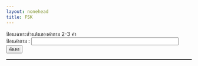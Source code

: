 ```yaml
---
layout: nonehead
title: FSK
---
```


<style>
    table, th, td {
  border: 1px solid black;
  border-collapse: collapse;
}
</style>
<body>
ป้อนเฉพาะส่วนต้นของคำถาม 2-3 คำ<br>
ป้อนคำถาม : <input type="text" id="question" style="width: 30em"/><br>
<button onclick="search()">ค้นหา</button>
<p id="tes"></p>
<table id="Answer"></table>
</body>
<script>
var qa = [
    { question: "ในเทพนิยายกรีก โพรมีธีอุสได้นำพาสิ่งใดมาสู่โลกของมนุษย์", answer: "ไฟ" },   
    { question: "ชาวไวกิงมักถูกกล่าวว่าเป็นอาชีพอาชญากรประเภทใด", answer: "โจรสลัด" },
    { question: "เลือดของกุ้งมังกรเป็นสีอะไร", answer: "สีน้ำเงิน" },
    { question: "Back Hawk Down หมายถึงปฏิบัติการทางทหาร...", answer: "โซมาเลีย" },
    { question: "ใครคือเทพีเเห่งชัยชนะ", answer: "วิกตอเรีย" },
    { question: "จังหวัดที่มีประชากรมากที่สุดในไทย", answer: "กรุงเทพมหานคร" },
    { question: "ยาสลบทำจากอะไร", answer: "คลอโรฟอร์ม" },
    { question: "ข้อใดต่อไปนี้เป็นสำนักข่าวของประเทศฝรั่งเศส", answer: "Agence France-Presse" },
    { question: "อวัยวะที่สามารถล้างพิษได้ในร่างกายของมนุษย์คือ", answer: "ตับ" },
    { question: "พีระมิดสุริยันตั้งอยู่ที่ไหน", answer: "เม็กซิโก" },
    { question: "ดารานำชายในเรื่อง เเฮร์รี่พอตเตอร์ คือใคร", answer: "เเฮร์รี่ พอตเตอร์" },
    { question: "ข้อใดต่อไปนี้คือเเฮร์รี่พอตเตอร์", answer: "หนุ่มชายชาวอังกฤษ"},
    { question: "คะเเนนการเสิร์ฟเทนนิสเรียกว่าคะเเนนอะไร", answer: "Aceball"},
    { question: "ผลผลิตอะไรทำให้เวเนซุเอลารวยที่สุดในประเทศอเมริกาใต้", answer: "น้ำมัน"},
    { question: "คำว่า Trick or Treat เกี่ยวข้องกับเทศกาลใด", answer: "วันฮาโลวีน"},
    { question: "สัตว์ประจำชาติของประเทศไทยคือสัตว์อะไร", answer: "ช้าง"},
    { question: "ผู้ประดิษฐ์ iPhone คือใคร", answer: "สตีฟ จอบส์"},
    { question: "ข้อใดต่อไปนี้ไม่ใช่เผ่าพันธ์ุใน เวิลด์ออฟวอร์คราฟต์", answer: "เซิร์ก"},
    { question: "สัตว์เลี้ยงลูกด้วยนมที่มีอายุยืนที่สุดคือ", answer: "ช้าง"},
    { question: "การหมุนเวียนของเหรีญญในโลกของเซลดา...", answer: "เงินเฟ้อ"},
    { question: "อาวุธใดต่อไปนี้ไม่ใช่อุปกรณ์ที่ขาดไม่ได้ในยุคกลาง", answer: "คันธนูเเละลูกศร"},
    { question: "ในบรรดาสีต่างๆ สีใดดูดซับความร้อนง่ายที่สุด", answer: "สีดำ"},
    { question: "ในกีฬาบาสเกตบอล ลูกโยนโทษได้กี่คะเเนน", answer: "1 คะเเนน"},
    { question: "ละครประเภทใดใน 4 เรื่องนี้ มีต้นกำเนิดจากอิตาลี", answer: "opera"},
    { question: "ดาวเคราะห์ดวงใดอยู่ใกล้ดวงอาทิตย์ที่สุด", answer: "ดาวพุธ"},
    { question: "บัวหิมะมีสีใด", answer: "สีขาว"},
    { question: "คือก่อนวันคริสต์มาสเรียกว่าอะไร", answer: "คริสต์มาสอีฟ"},
    { question: "คุณธรรมคือความรู้ ...นักคิดท่านใด...", answer: "โสกราตีส"},
    { question: "ในนิยายเรื่อง คนค่อมเเห่งน็อทร์-ดาม คนตีระฆังคือใคร", answer: "กาซีโมโด"},
    { question: "เเรงบันดาลใจในการสร้างไวโอลินคืออะไร", answer: "ฮังดรัม"},
    { question: "สีดำผสมกับสีขาวเป็นสีอะไร", answer: "สีเทา"},
    { question: "ข้อใดต่อไปนี้คือความเร็วที่ต้องการเมื่อยานอวกาศบินรอบโลก", answer: "ควรมเร็วห้องอวกาศที่ 1"},
    { question: "บิกัสโซ มีผลงานภาพวาดที่ได้รับรางวัล สันติภาพ คือ", answer: "นกพิราบเเห่งสันติภาพ"},
    { question: "บัลเลต์ 3 เรื่องหลักคือ... เเละอีกเรื่องใด", answer: "สวอนเลก"},
    { question: "ดาว 12 ดวงที่อยู่บนธงสหภาพยุโรปเป็นสีอะไร", answer: "สีเหลือง"},
    { question: "วันที่ 1 เมษาของทุกปีเป็นวันอะไร", answer: "วันเมษาหน้าโง่"},
    { question: "ใครเป็นคนทำบาดเเผลบนใบหน้าของฮิมูระ...", answer: "คู่หมั้นของยูกิชิโร่ โทโมเอะ"},
    { question: "หัวหน้าทีมที่เป็นฝ่ายตรงข้ามกับออพติมัส...", answer: "เมกะทรอน"},
    { question: "เมืองหลวงของประเทศเวียดนามอยู่ที่ไหน", answer: "ฮานอย"},
    { question: "เมืองใดเป็นเมืองหลวงของบราซิลในอดีต...", answer: "ริโอเดจาเนโร"},
    { question: "ผู้คิดค้น ทฤษฏีสัมพัทธภาพ คือใคร", answer: "ไอน์สไตน์"},
    { question: "ผู้เเต่งการ์ตูน ดราก้อนบอล คือคนประเทศใด", answer: "ญี่ปุ่น"},
    { question: "คุณสมบัติของรูปเรขาคณิตใดที่มีความมั่นคง", answer: "รูปสามเหลี่ยม"},
    { question: "หนึ่งวันมี่ทั้งหมดกี่วินาที", answer: "86,400 วินาที"},
    { question: "ตัวตนของลูซิเฟอร์คือ", answer: "นางฟ้าตกสวรรค์"},
    { question: "ขนนก ลูกเหล็กเเละกระดาษ...อันไหนจะลงพื้นก่อน", answer: "ลูกเหล็ก"},
    { question: "เเหลมกู๊ดโฮปตั้งอยู่ที่ไหน", answer: "แอฟริกา"},
    { question: "การเเข่งขันฟุตบอล Fifa World Cup จัดขึ้นทุกๆกี่ปี", answer: "4 ปี"},
    { question: "เทพเจ้าเเห่งความรักคิวปิดเป็นลูกชายของใคร", answer: "เทพีวีนัส"},
    { question: "ร่างกายมนุษย์มีจำนวนโครโมโซมทั้งหมดกี่คู่", answer: "23 คู่"},
    { question: "ใครเป็นผู้ประดิษฐ์ตะเกียบอนามัย", answer: "คนญี่ปุ่น"},
    { question: "ประเทศใดมีการถ่ายภาพยนตร์จำนวนมากที่สุดในโลก", answer: "อินเดีย"},
    { question: "ในอนิเมะเรื่อง โดราเอม่อน เเต่เดิมโดราเอม่อนเป็นตัวสีอะไร", answer: "สีเหลือง"},
    { question: "โลกในเรื่อง เดอะลอร์ดออฟเดอะริงส์ ชื่ออะไร", answer: "Middle-earth"},
    { question: "รางวัลเเกรมมี่เกี่ยวกับอุตสาหกรรมใด", answer: "ดนตรี"},
    { question: "ส่วนใดในอวัยวะตับความรู้สึกทัเงห้าเป็นส่วนที่หายไปของสฟิงซ๋...", answer: "จมูก"},
    { question: "ฮอลลีวูดอยู่ในประเทศใด", answer: "อเมริกา"},
    { question: "ปลาที่ออกเสียงร้องเหมือนเด็กทารก...", answer: "ปลาซาลามันเดอร์ยักษ์จีน"},
    { question: "ประเทศต้นกำเนิดของมหกรรมกีฬาโอลิมปิกสมัยใหม่คือประเทศใด", answer: "กรีซ"},
    { question: "สัตว์ที่วิ่งเร็วที่สุดบนบกคือสัตว์ชนิดใด", answer: "เสือชีตาห์"},
    { question: "รสชาติที่ชาวคิวบาชอบเป็นพิเศษคือรสอะไร", answer: "หวาน"},
    { question: "ชนชาติใดเริ่มทอผ้าไหมเป็นชาติเเรก", answer: "จีน"},
    { question: "ดาราฮอลลีวูดคนใดรับบทเป็นตัวเอก...จิตพิฆาตโลก", answer: "ลีโอนาร์โด ดีเเคพรีโอ"},
    { question: "เรื่องใดต่อไปนี้ไม่รวม...เช็คสเปียร์", answer: "The Comedy of Errors"},
    { question: "Nike คือเเบรนด์อะไร", answer: "แบรนด์กีฬา"},
    { question: "คุณคือไฟฟ้า คุณคือเเสง คุณคือ...ลักษณะของเทพเจ้าท่านใด", answer: "ซุส"},
    { question: "มดใช้วิธีใดในการสื่อสารกัน", answer: "หนวด"},
    { question: "นักเเต่งเพลงท่านใดถูกขนานนามว่าเป็น ราชาเเห่งไวโอลิน", answer: "ปากานีนี"},
    { question: "โยคะมีต้นกำเนิดในประเทศใด", answer: "อินเดีย"},
    { question: "กำหนดให้วันที่ 1 มกคราคม...เเทนสงกรานต์ในรัชสมัยใด", answer: "รัชกาลที่ 8"},
    { question: "ในเทพนิยายกรีก มีนกอินทรียักษ์มาจิกกินตับของใคร", answer: "โพรมีธีอุส"},
    { question: "ประเทศใดผลิตทองเเดงมากที่สุด", answer: "อเมริกา"},
    { question: "ผลไม้ใดตกใส่หัวนิวตันเเล้ว ...", answer: "แอปเปิ้ล"},
    { question: "ชื่อเต็มของอาวุธ ดาบฟิสิกส์เอกซ์คาลิเบอร์ คืออะไร", answer: "ชะเเลง"},
    { question: "พยัญชนะไทยมีอักษรทั้งหมดกี่ตัว", answer: "44"},
    { question: "วันที่ 14 กุมภาพันธ์ของทุกปีเป็นวันอะไร", answer: "วันวาเลนไทน์"},
    { question: "มะเขือเทศเป็นผักหรือผลไม้", answer: "ผัก"},
    { question: "ในเทพนิยายกรีกใครที่ได้มีฉายาเรียกว่าเทพเจ้าเเห่งสงคราม", answer: "แอรีส"},
    { question: "ปะการังเป็นพืชหรือเป็นสัตว์ทะเล", answer: "สัตว์ทะเล"},
    { question: "ตัวอักษรหลังตัวอักษรภาษาอังกฤษ S คืออะไร", answer: "T"},
    { question: "ประเทศใดที่ออกตราประทับดวงเเรกของโลก", answer: "อังกฤษ"},
    { question: "เเมลงปอใช้อวัยวะส่วนใดของร่างกายเเตะผิวน้ำ", answer: "หาง"},
    { question: "ใครเป็นผู้เขียนเรื่อง วันพีช", answer: "เออิจิโร โอดะ"},
    { question: "Vieta นักคณิตศาสตร์ ที่คิดค้น...เป็นคนประเทศไหน", answer: "ฝรั่งเศษ"},
    { question: "ปูมีทั้งหมดกี่ขา", answer: "8 ขา"},
    { question: "BMW เเบรนด์รถยนต์ชื่อดังมาจากประเทศใด", answer: "เยอรมณี"},
    { question: "สาเหตุการสูญพันธุ์ของไดโนเสาร์คืออะไร", answer: "การโจมตีของดาวเคราะห์น้อย"},
    { question: "เมืองใดในยุโรปที่ถูกขนานนามว่าเป็น เมืองเเห่งสายน้ำ", answer: "เวนิส"},
    { question: "โคล่าเเละสไปรท์เป็นเครื่องดื่มประเภทใด", answer: "เครื่องดื่มอัดลม"},
    { question: "เมืองหลวงของประเทศเกาหลีใต้อยู่ที่ไหน", answer: "โซล"},
    { question: "ช้างจะเจริญเติบโต...ยกเว้นส่วนใดที่ไม่มีการเจริญเติบโต", answer: "ตา"},
    { question: "เหยาหมิงเคยเล่นให้กับทีมใดใน NBA", answer: "ฮิวสตัน รอกเก็ตส์"},
    { question: "เสียง หึ่งๆ ของยุงเกิดจากอะไร", answer: "กระพือปีก"},
    { question: "เมืองใดต่อไปนี้เป็นเมืองในประเทศไทย", answer: "เชียงใหม่"},
    { question: "ทาซานโตขึ้นจากที่ไหน" , answer: "ในป่า"},
    { question: "สัญลักษณ์ของเทศกาลภาพยนตร์นานาชาติเวนิสที่มีชื่อเสียงโด่งดังคือสัตว์ใด", answer: "สิงโต"},
    { question: "ข้อใดต่อไปนี้ไม่ใช่นก" , answer: "ค้างคาว"},
    { question: "ดับลินคือเมืองหลวงของประเทศใดในยุโรป", answer: "ไอร์เเลนด์"},
    { question: "หมากรุกสากลมีตัวหมากรุกทั้งหมดกี่ตัว", answer: "32"},
    { question: "ใครคือคนเเรกที่ค้นพบโลกใหม่ทวีปอเมริกา", answer: "โคลัมบัส"},
    { question: "ในนิยายเรื่อง Canon of Sherlock Holmes ...ชื่ออะไร", answer: "วัตสัน"},
    { question: "3 ศิลปินเอกเเห่งยุคเรเนสซองส์ได้เเก่...เเละจิตรกรท่านใด", answer: "ราฟาเอล"},
    { question: "หมายเลข 0 ในไพ่ทาโรต์เมเจอร์อาร์คานาหมายความว่าอะไร", answer: "คนโง่"},
    { question: "เพราะอะไรกล้องส่องทางไกลจึงสามารถมองเห็นสิ่งที่อยู่ไกลได้", answer: "การหักเหและกสะท้อนของแสง"},
    { question: "Adidas เเบรนด์กีฬาชื่อดังมากจากประเทศใด", answer: "อเมริกา"},
    { question: "สีใดเป็นสีที่เป็นสัญลักษณ์ความมิภาพของรัสเซีย", answer: "สีน้ำเงิน"},
    { question: "รางวัลออสการ์มีลักษณะอย่างไร", answer: "ตุ๊กตาทอง"},
    { question: "ใครคือคนที่เเต่งงานกับเจ้าชาย...เรื่อง เงือกน้อยผจญภัย", answer: "เจ้าหญิงประเทศเพื่อนบ้าน"},
    { question: "ธนบัตรมีใช้ครั้งเเรกในรัชกาลใด", answer: "รัชกาลที่ 5"},
    { question: "คนใส่เสื้อผ้าสีอะไรที่มีโอกาสถูกยุงกัดมากที่สุด", answer: "สีดำ"},
    { question: "ใครคือผู้ประพันธ์หลักของหนังสือเรื่อง สารานุกรม", answer: "ดีเคอโร"},
    { question: "จังหวัดใดได้ชื่อมีพื้นที่ปลูกปาล์มน้ำมันมากที่สุด", answer: "กระบี่"},
    { question: "เเชปลินเป็นศิลปินภาพยนตร์ตลกที่มีชื่อเสียง เขาเกิดในประเทศใด", answer: "ประเทศอังกฤษ"},
    { question: "เเหล่งกำเนิดหอยเเครงใหญ่ที่สุดของไทยอยู่ในจังหวัดใด", answer: "เพชรบุรี"},
    { question: "ใครเป็นผู้เขียนเรื่อง โดราเอมอน", answer: "ฟูจิโกะ ฟูจิโอะ"},
    { question: "ในร่างกายมนุษย์อวัยวะใดไม่สามารถเกิดมะมะเร็งได้", answer: "หัวใจ"},
    { question: "ในเรื่อง อเวนเจอร์ส องค์กรใดที่รวบรวมเหล่าซูเปอร์ฮีโร่ทุกคน", answer: "ชี.ล.ด์"},
    { question: "ถ้าเคี่ยวเต้าหู้เเห้งเเละถั่วลิสงในเวลาเดียวกันจะเป็นราชาติใด", answer: "แฮม"},
    { question: "เส้นละติจูดที่พลังงานเเสงอาทิตย์ส่งมายังโลกในระยะไกลที่สุดจากเส้นศูนย์สูตรชื่ออะไร", answer: "ทรอปิก"},
    { question: "ผู้ประพันธ์นิยายเรื่อง ตราบาปสีเลือด ... คือใคร", answer: "Hawthrone"},
    { question: "ปลาใดที่สู้กับผู้ใหญ่คนนั้นสองวันสองคืนในเรื่อง เฒ่าผจญทะเล ของเฮวิงเวย์", answer: "ปลามาร์ลิน"},
    { question: "สะพานอะไรเชื่อมเดนมาร์กกับสวีเดน", answer: "สะพานโอเรซุนด์"},
    { question: "บริษัทเอ็กซอนโมบิลคอร์ปอเรชั่นตั้งอยู่ในประเทศใด", answer: "อเมริกา"},
    { question: "คนประเทศใดที่เป็นคนเเรกที่ได้เสนอว่า บุคคลเท่าเทียมกันในเบื้องหน้ากฏหมาย", answer: "คนฝรั่งเศษ"},
    { question: "ประเทศใดมีจำนวนประชากรมากที่สุดในเอเชียตะวันออกเฉียงใต้", answer: "อินโดนีเซีย"},
    { question: "ซาโลมอนในตำราเวทเรื่อง กุญเเจย่อยของซาโลมอน คืออะไร", answer: "ชื่อกษัตริย์"},
    { question: "หมวกซานตาครอสเป็นสีอะไร", answer: "สีแดง"},
    { question: "KFC ถูกคิดค้นขึ้นในประเทศใด", answer: "อเมริกา"},
    { question: "ดอกเเดนดิไลอันเเพร่กระจายพันธุ์อย่างไร", answer: "แรงลม"},
    { question: "ใครเป็นผู้คิดค้นหลอดไฟ", answer: "อดิสัน"},
    { question: "รถยนต์ ลัมโบร์กินี เป็นยี่ห้อในประเทศใด", answer: "อิตาลี"},
    //{ question: "3 นักประพันธ์นิยายเรื่องสั้นผู้ยิ่งใหญ่ของยุโรป...ของรัสเซียคือท่านใด", answer: ""},
    { question: "สารอาหารใดที่มีในร่างกายของมนุษย์มากที่สุด", answer: "น้ำ"},
    { question: "ทำไมจึงต้องใส่ล้อไว้ใต้กล่องไม้ที่ต้องการผลัก", answer: "ลดแรงเสียดทาน"},
    { question: "ประเทศใดในสมัยโบราณที่มีชื่อเสียงด้านการทำมัมมี่มากที่สุด", answer: "อียิปต์"},
    { question: "น้ำใดต่อไปนี้ไม่สามารถบริโภคได้โดยตรง", answer: "น้ำทะเล"},
    { question: "ทำไมถึงบนดวงจันทร์ไม่มีเสียง", answer: "ไม่มีอากาศ"},
    { question: "ทำไมเเมวถึงสามารถมองเห็นในเวลากลางคืนได้", answer: "รูม่านตาใหญ่"},
    { question: "BBC เป็นภาษาอังกฤษตัวย่อของบริษัทวิทยุกระจายเสียงประเทศใด", answer: "ประเทศอังกฤษ"},
    { question: "ลูกลูกสนุกเกอร์สีอะไรมีคะเเนนมากที่สุดในการเเข่งสนุกเกอร์", answer: "ลูกสีดำ"},
    { question: "วิทยาศาสตร์ใดปรากฏเป็นครั้งเเรกในวิทยาศาสตร์ธรรมชาติ", answer: "ดาราศาสตร์"},
    { question: "จังหวัดที่อยู่ใต้สุด จังหวัดนราธิวาส", answer: "นราธิวาส"},
    { question: "เรียกยักษ์อะลาดินจากตะเกียงวิเศษได้อย่างไร", answer: "ถูกตะเกียงวิเศษ"},
    { question: "เมอร์เซเดส-เบนซ์คือเเบรนดฺรถยนต์ชื่อดังของประเทศใด", answer: "เยอรมณี"},
    { question: "อาวุธของกัปตันอเมริกาคืออะไร", answer: "โล่"},
    { question: "พระราชาในเรื่อง ชุดใหม่ของพระราชา ชอบทำอะไรบ้าง", answer: "ใส่ชุดเสื้อผ้าใหม่"},
    { question: "รัทเเลนด์ เป็นจังหวัดที่เล็กที่สุดของประเทศใด", answer: "ประเทศอังกฤษ"},
    { question: "ในหนังเรื่อง ไททานิค สร้อยคอที่โรสโยนทิ้งลงในทะเลชื่ออะไร", answer: "หัวใจแห่งมหาสมุทร"},
    { question: "ใน นิทานเด็กหญิงชายไม้ขีดไฟ สาวน้อยได้เห็นภาพอะไรในช่วงเวลาสุดท้าย", answer: "คุณยาย"},
    { question: "เทพเจ้าองค์ใดถูกขนานนามว่าเป็นเทพเจ้าเเห่งดวงอาทิตย์ในเทพนิยายกรีก", answer: "อพอลโล"},
    { question: "ความสามารถพิเศษของเเอนท์เเมนอเวนเจอร์สคืออะไร", answer: "ปรับขนาดร่างกาย"},
    { question: "ราชินีใช่อะไรมาทำร้ายสกับโนว์ไวท์ในนิทานกริมม์", answer: "แอปเปื้ลพิษ"},
    { question: "ผลงานใดต่อไปนี้ถูกสร้างขึ้นโดยออนอเร เดอ บาลซักนักเขียวชาวฝรั่งเศษ", answer: "นาฎกรรมชีวืต"},
    { question: "ทำไมอัศวินในยุคกลางถึงมักถือดาบเเบบกว้างเเละหนา", answer: "เพื่อโจมตีศัตรู"},
    { question: "ในหนังเรื่อง บิ๊กฮีโร่ 6 เบย์เเม็กซ์คืออะไร", answer: "หุ่นยนต์"},
    { question: "ใครคือคนช่วยเหลือหนูน้อยหมวกเเดงเเละยายของเขา", answer: "นายพราน"},
    { question: "ใครเป็นคนช่วยเหลือเจ้าชายในเรื่อง เงือกน้อยผจญภัย", answer: "นางเงือกน้อย"},
    { question: "ไททานิกทำไมถึงจมลงทะเล", answer: "ชนภูเขาน้ำเเข็ง"},
    { question: "ข้อใดต่อไปนี้ไม่ใช่ผลงานของเชกสเปียร์", answer: "สงครามและสันติภาพ"},
    { question: "เครื่องประดับใดถูกขนานนามว่าเป็น ราชาเเห่งอัญมณี", answer: "ทับทิม"},
    { question: "ลูกชายของเเม็กนีโตคือใคร", answer: "ควิกซิลเวอร์"},
    { question: "เส้นมีกี่มิติ", answer: "หนึ่งมิติ"},
    { question: "ซูสเป็นเทพเจ้าสูงสุดในเทพนิยายกรีก ซึ่งครอบงำทุกสิ่งในปรากฏการณ์บนท้องฟ้า โดยเฉพาะเป็น", answer: "สายฟ้า"},
    { question: "สีใดต่อไปนี้ไม่ใช่สีของรุ้งกินน้ำ", answer: "สีขาว"},
    { question: "ภูเขาใดที่มียอดเขาสูงที่สุดในโลก", answer: "ยอดเขาเอเวอเรสต์"},
    { question: "หมีกรีซลี หมีตัวใหญ่ที่สุดในโลกอยู่ในดินเเดนใด", answer: "อเมริกาเหนือ"},
    { question: "ประเทศใดมีภูมิประเทศต่ำที่สุดในโลก", answer: "เนเธอร์แลนด์"},
    { question: "หอไอเฟลตั้งอยู่ในเมืองใด", answer: "ปารีส"},
    { question: "เมื่อเกิดอาการสะอึกควรทำอย่างไรดี", answer: "ลมหายใจ"},
    { question: "พี่สาวเเละภรรยาของซุสคือใคร", answer: "เฮร่า"},
    { question: "สัญญาณขอความช่วยเหลือใช้ในความทุกข์ทางทะเลคืออะไร", answer: "SOS"},
    { question: "พิพิธภัณฑ์ใด...โมนาลิซา...ที่มีชื่อเสียงมากในยุโรป", answer: "พิพิธภัณฑ์ลูฟวร์"},
    { question: "วิธีการใช้คลื่นเเม่เหล็กไฟฟ้าเพื่อตรวจจับด้านในของชิ้นงานโลหะเรียกว่า", answer: "การทดสอบโดยวิธีถ่ายภาพด้วยรังสี"},
    { question: "เเพลงใดต่อไปนี้เป็นชิ้นสเเพลงเปียโน", answer: "Moonlight Sonata"},
    { question: "เเสงเเดดสามารถช่วยให้ร่างกายของเราผลิตวิตามินชนิดใด", answer: "วิตามินดี"},
    { question: "ความสัมพันธ์ระหว่าง Alexandre Dumas กับ Alexandre Dumas fils คืออะไร", answer: "พ่อกับลูก"},
    { question: "โดยปกติเเล้ว ฤดูกาลใดที่ปลาเจริญเติบโตช้าที่สุด", answer: "ฤดูหนาว"},
    { question: "สงครามระหว่างทั่วประเทศยุโรปเเละเอเชียครั้งเเรกในประวัติศาสตร์โลกคือ", answer: "สงครามกรีก-เปอร์เซีย"},
    { question: "ม้าลายมีลายสีอะไร", answer: "ลายสีขาว"},
    { question: "เเฮตทริกในเกมฟุตบอลหมายถึงผู้เล่นกีฬาคนหนึ่ง...ได้กี่ครั้งในการเล่นครั้งหนึ่ง", answer: "3"},
    { question: "ไส้เดือนหายใจจากทางไหน", answer: "ผิวหนัง"},
    { question: "ในเทพนิยายกรีกใครที่ได้มีฉายาเรียกว่าเทพเจ้าเเห่งท้องทะเล", answer: "โพไซดอน"},
    { question: "เเมลงใดต่อไปนี้เป็นอันตรายต่อการเจริญเติบโตของผัก", answer: "หอยทาก"},
    { question: "หนึ่งยูนิตสามารถใช้กับหลอดไฟขนาด 50 วัตต์ได้นานกี่ชั่วโมง", answer: "20 ชั่วโมง"},
    { question: "ในบรรดาช่องเเคบที่มีชื่อเสียง...อินเดียเเละทางตอนเหนือของศรีลังกา", answer: "ช่องแคบพอล์ก"},
    { question: "ในนิยายเรื่อง ใต้ทะเลสองหมื่นโยชน์ ของเเวร์น เรือดำน้ำของกัปตันนีโมชื่ออะไร", answer: "นอติลุส"},
    { question: "อาหารใดอุดมไปด้วยโปรตีนมากกว่า", answer: "ปลา"},
    { question: "ดีวีนากอมเมดีย เป็นบทกวีผลงานชิ้นเอกของดันเต ซึ่งเขาเป็นนักกวีของประเทศใดในยุโรป", answer: "อิตาลี"},
    { question: "ตัวละครใดต่อไปนี้ไม่ใช่สมาชิกของจัสติซลีก", answer: "ไอรอนแมน"},
    { question: "นักเขียนเรื่อง สโนไวท์ คือท่านใด", answer: "พี่น้องตระกูลกริมม์"},
    { question: "กระดาษสามารถพับครึ่งได้มากสุดกี่ครั้ง", answer: "7 ครั้ง"},
    { question: "การเเข่งขันฟุตบอลโลกกี่ปีมีครั้้ง", answer: "4 ปี"},
    { question: "ระหว่างเดือนมิถุนายนถึงกรกฎาคมคือราศีอะไร", answer: "กลุ่มดาวปู"},
    { question: "ตัวการ์ตูนมิกกี้เมาส์เเละโดนัลด์ดั๊กมักจะออกไปเที่ยวกับใครบ้าง", answer: "กูฟีและพลูโต"},
    { question: "ศาลยุติธรรมระหว่างประเทศตั้งอยู่ประเทศใด", answer: "เนเธอร์แลนด์"},
    { question: "สิ่งก่อสร้างใดที่มีชื่อว่า บรอดเวย์", answer: "ถนน"},
    { question: "ใครคือผู้เขียนเรื่อง นารูโตะ", answer: "มาซาชิ คิชิโมโตะ"},
    { question: "สัตว์ประจำชาติของประเทศออสเตรเลียคือสัตว์ใด", answer: "จิงโจ้"},
    { question: "อัลเฟรดมหาราช เป็นมหาราชองค์เดียวของประเทศใด", answer: "ประเทศอังกฤษ"},
    //{ question: "", answer: "เทพีอะธีนา"},
    { question: "หัวใจห้องมนุษย์ทั้งหมดกี่ห้อง", answer: "4 ห้อง"},
    { question: "ในงานธุรกิจคหกรรมโลก ประเทศใดที่มีชื่อว่าเเม่บ้านมืออาชีพที่สุดในโลก", answer: "ฟิลิปปินส์"},
    { question: "ซากา โมโต้ ทัตสึมะกินทามะ ถูกเรียกว่าอะไร", answer: "เจ้าชายสายฮา"},
    { question: "ไข่ที่มีขนาดใหญ่ที่สุดในบรรดานกที่มีอยู่ คือไข่ของนกอะไร", answer: "นกกระจอกเทศ"},
    { question: "หมีขั่วโลกสามารถวิ่งด้วยความเร็วกี่ไมล์ต่อชั่วโมง", answer: "25 ไมล์"},
    { question: "ธนาคารยุโรปตั้งอยู่ในประเทศใด", answer: "เยอรณมี"},
    { question: "เเบรนด์ดังระดับโลกที่สร้างขึ้นโดยบิลเกตส์คือเเบรนด์ใด", answer: "Windows"},
    { question: "สามอารยธรรมโบราณของอเมริกาเหนือคือ...เเละอารยธรรมใด", answer: "อารยธรรมมายา"},
    { question: "ยอดเขาที่สูงที่สุดในโลกถูกคือ", answer: "เอเวอเรสต์"},
    { question: "สโนว์ไวท์พบคนเเคระในป่าทั้งหมดกี่คน", answer: "7"},
    { question: "สีด้านบนสุดของรุ้งกินน้ำคือสีอะไร", answer: "แดง"},
    { question: "เรือไททานิกจมน้ำในปีใด", answer: "ปี 1912"},
    { question: "คนสัญชาติใดที่ได้รับรางวัลโนเบลเป็นคนเเรก", answer: "ตนเยอรมณี"},
    { question: "ทวีปใดมีผู้นับถือศาสนาคริสต์มากที่สุดในโลก", answer: "ทวีปยุโรป"},
    { question: "รางวัลออสการ์มีความสัมพันธ์กับอุสาหกรรมทางใด", answer: "อุสาหกรรมภาพยนตร์"},
    { question: "ออพติมัสไพรมที่อยู่ในหนัง...เเปลงร่างเเล้วจะเป็นรถอะไร", answer: "รถบรรทุก"},
    { question: "เมืองหลวงของประเทศมาเลเซียอยู่ไหน", answer: "กัวลาลัมเปอร์"},
    { question: "เมื่อเกิดเเผ่นดินไหวรุนเเรงครั้งใหญ่ ควรปกป้องอัวยวะส่วนใดโดยไม่คำนึงถึงอะไรทั้งสิ้น", answer: "ศรีษะ"},
    { question: "เมืองใดต่อไปนี้เป็นเมืองในประเทศมาเลเซีย", answer: "อิโปห์"},
    { question: "บุคคลในประวัติศาสตร์ข้อใดต่อไปนี้เกี่ยวข้องกับประเพณีการกินขนมเค้กข้าว", answer: "อู๋ จื่อสวี"},
    { question: "ใครเป็นผู้คิดค้นกล้องโทรทรรศน์ตัวเเรกในโลก", answer: "กาลิเลอี"},
    { question: "วันเเรงงานกำเนิดจาก", answer: "เมืองชิคาโก สหรัฐอเมริกา"},
    { question: "ใครคือตัวร้ายที่สุดในเรื่อง ทรานส์ฟอร์มเมอร์ส", answer: "เมกะทรอน"},
    { question: "ผู้รักษาประตูชาวสเปนเซพลูก...2002...ทั้งหมดกี่ลูก", answer: "2"},
    { question: "น้ำนมเเม่คือสารอาหารที่ดีที่สุดสำหรับทารก...มากกว่านมเเม่", answer: "แคลเซียม"},
    { question: "องค์กรโลก WHO ย่อมาจากอะไร", answer: "องค์การอนามัยโลก"},
    { question: "ตัวร้ายอันดับหนึ่งของภาพยนตร์เรื่องใดที่มีชื่อว่าโวลเดอมอร์", answer: "แฮรี่ พอตเตอร์"},
    { question: "ดอกไม้ประจำชาติอังกฤษคืออะไร", answer: "ดอกกุหลาบ"},
    { question: "เทพเจ้ากรีกโพไซดอนใช้เป็นอาวุธใด", answer: "ตรีศูล"},
    { question: "หมายเลข 0 ในไพ่ทาโรต์เมเจอร์อาร์คานาหมายความว่าอะไร", answer: "คนโง่"},
    { question: "หลังจากปืนใหญ่ถูกยิงขึ้นไปเเล้ว เหตุใดจึงร่วงกลับมาบนพื้นโลกได้", answer: "แรงโน้มถ่วง"},
    { question: "World Expo จัดขี้นครั้งเเรกที่ไหน", answer: "ลอนดอน"},
    { question: "ในไพ่ป๊อก ตัวKหมายถึงคิงเเละตัวQหมายถึงควีน เเล้วตัวJหมายถึงอะไร", answer: "อัศวิน"},
    { question: "ในยุคเเรก ๆ น้ำตาลใน ขนมทำขึ้นจากอะไร", answer: "น้ำผึ้ง"},
    { question: "ร่างเดิมของคธูลูสัตว์ประหลาดที่มีชื่อเสียงที่สุดในตำนานคธูลูคืออะไร", answer: "ปลาหมึกยักษ์"},
    { question: "ในภาพยนตร์เรื่อง Marvel ใครได้รับบทเเสดงเป็น Iron Man", answer: "รอเบิร์ต ดาวนีย์ จูเนียร์"},
    { question: "ต้องใช้คาถาอะไรเมื่อจะเปิดประตูหินในเรื่อง อาลิบาบากับโจรสี่สิบคน", answer: "Open sesame"},
    { question: "ดอกไม้ใดที่เจ้าชายน้อยชอบมากในเรื่อง เจ้าชายน้อย หนังสือชื่อดังในโลก", answer: "ดอกกุหลาบ"},
    { question: "ดาราฮอลลีวูดคนใดรับบทเป็นเเจ็คสเเปร์โรว์ในภาพยนตร์เรื่อง ไพเรทส์ออฟเดอะเเคริบเบียน", answer: "จอห์นนี เดปป์"},
    { question: "ประเทศใดในยุโรปตะวันออกถูกขนานนานนามว่าเป็น ประเทศเเห่งดอกกุหลาบ", answer: "บัลแกเรีย"},
    { question: "เเมงมุมมีขาทั้งหมดกี่ขา", answer: "8 ขา"},
    { question: "นักเขียนของนิยายเรื่อง เเฮร์รี่พอตเตอร์ คือใคร", answer: "เจ. เค. โรว์ลิง"},
    { question: "ในเทพนิยายของกริมม์ ชื่อที่เรียก ซินเดอเรลล่า มาจากไหน", answer: "บนตัวของเธอติดเต็มไปด้วยเถ้าถ่านหิน"},
    { question: "สัตว์ใดเป็นคู่หูของกระต่ายตัวเอกในหนังเรื่อง นครสัตว์มหาสนุก", answer: "สุนัขจิ้งจอก"},
    { question: "ม้าของโอดินน์ในตำนานเทพเจ้านอร์สมีทั้งหมดกี่ขา", answer: "8"},
    { question: "ใครคือผู้กำกับภาพยนตร์เรื่อง อวตาร", answer: "เจมส์ แคเมรอน"},
    { question: "ศิลปะที่เจ็ด คืออะไร", answer: "ภาพยนตร์"},
    { question: "ยี่ห้อฟาสต์ฟู้ด KFC กำเนิดขึ้นจากประเทศใด", answer: "อเมริกา"},
    { question: "วูล์ฟเวอรีนนอกจากมีกรงเล็บที่เเหลมคมเเล้ว ยังมีความสามารถอะไร", answer: "การรักษาโดยตอนเอง"},
    { question: "ในนิยายเรื่อง เทพนิยายพี่น้องกริมม์ รถที่นั่งไปเข้าร่วมงานของซินเดอเรลล่าทำจากอะไร", answer: "ฟักทอง"},
    { question: "ในสี่ละครโศกนาฏกรรมของเชกสเปียร์ บทใดมีชื่อว่าเป็น การเเก้เเค้นของเจ้าชาย", answer: "แฮมเลต"},
    { question: "Sing Sing So คือเพลงพื้นบ้านของประเทศใด", answer: "อินโดนีเซีย"},
    { question: "ท่านอนของม้าคือ", answer: "ยืนนอน"},
    { question: "ประเทศใดต่อไปนี้เป็นประเทศเเรกที่ที่ขับรถเลนซ้าย", answer: "ประเทศอังกฤษ"},
    { question: "ประเทศใดที่มีขนาดเล็กที่สุดในโลก", answer: "วาติกัน"},
    { question: "หากคุณพบว่าถูกคนเเปลกหน้าติดตาม วิธีที่ดีที่สุดคืออะไร", answer: "โทรหาตำรวจ"},
    { question: "Audi คือเเบรนด์อะไร", answer: "แบรนด์รถยนตร์"}
    //{ question: "", answer: ""},
    
];

var sameInput = [];

    function search()
    {
        var text = document.getElementById("question").value;
        var tbl = document.getElementById("Answer");
        var tblBody = document.createElement("tbody");

        tbl.innerHTML = "";
        sameInput = [];

        for (i = 0; i < qa.length; i++)
        {
            var condition = qa[i].question.includes(text);
            
            if (condition)
            {
                sameInput.push(qa[i]);
                
            }

           
        }

        document.getElementById("tes").innerHTML = "พบคำถามที่ตรง " + sameInput.length.toString() + " คำถาม";

        for( var j = 0 ; j < sameInput.length ; j++ ){
            var row = document.createElement( "tr" );
            for( var i = 0 ; i < 2 ; i++ ){
                var cell = document.createElement( "td" );
                var cellText = document.createTextNode("Null");
                if(i === 0)
                {
                    cellText.nodeValue = sameInput[j].question;
                }                
                if(i === 1)
                {
                    cellText.nodeValue = sameInput[j].answer;
                }
                cell.appendChild( cellText );
                row.appendChild( cell );
            }

            tblBody.appendChild( row );
        }
        tbl.appendChild( tblBody );
        tbl.setAttribute( "border" , "1" );
    }

</script>
